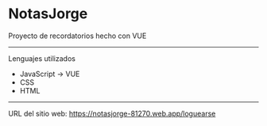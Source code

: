 # NotasJorge

Proyecto de recordatorios hecho con VUE

---
Lenguajes utilizados
- JavaScript -> VUE
- CSS
- HTML

---
URL del sitio web: https://notasjorge-81270.web.app/loguearse

